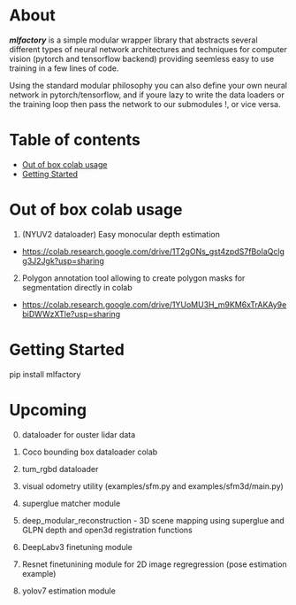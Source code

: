 About
=====
***mlfactory*** is a simple modular wrapper library that abstracts several different types of neural network architectures and techniques for computer vision (pytorch and tensorflow backend) providing seemless easy to use training in a few lines of code. 

Using the standard modular philosophy you can also define your own neural network in pytorch/tensorflow, and if youre lazy to write the data loaders or the training loop then pass the network to our submodules !, or vice versa.



Table of contents
=================

<!--ts-->
   * [Out of box colab usage](#out-of-box-colab-usage)
   * [Getting Started](#getting-started)
<!--te-->

Out of box colab usage
======================

1. (NYUV2 dataloader) Easy monocular depth estimation 
- https://colab.research.google.com/drive/1T2gONs_gst4zpdS7fBoIaQclgg3J2Jgk?usp=sharing

2. Polygon annotation tool allowing to create polygon masks for segmentation directly in colab
- https://colab.research.google.com/drive/1YUoMU3H_m9KM6xTrAKAy9ebiDWWzXTle?usp=sharing


Getting Started
===============

pip install mlfactory


Upcoming
========
0. dataloader for ouster lidar data

1. Coco bounding box dataloader colab

2. tum_rgbd dataloader

3. visual odometry utility (examples/sfm.py and examples/sfm3d/main.py)

4. superglue matcher module

5. deep_modular_reconstruction - 3D scene mapping using superglue and GLPN depth and open3d registration functions

6. DeepLabv3 finetuning module

7. Resnet finetunining module for 2D image regregression (pose estimation example)

8. yolov7 estimation module